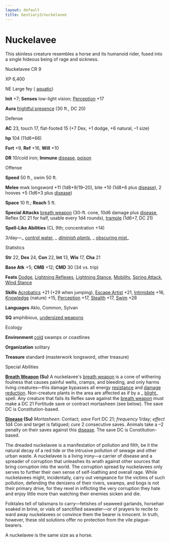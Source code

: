 ```yaml
---
layout: default
title: bestiary3/nuckelavee
---
```

# Nuckelavee

This skinless creature resembles a horse and its humanoid rider, fused into a single hideous being of rage and sickness.

Nuckelavee CR 9

XP 6,400

NE Large fey ( [aquatic](monsters/creatureTypes#_aquatic-subtype))

**Init** +7; **Senses** low-light vision; [Perception](skills/perception#_perception) +17

**Aura** [frightful presence](monsters/universalMonsterRules#_frightful-presence) (30 ft., DC 20)

Defense

**AC** 23, touch 17, flat-footed 15 (+7 Dex, +1 dodge, +6 natural, –1 size)

**hp** 104 (11d6+66)

**Fort** +9, **Ref** +16, **Will** +10

**DR** 10/cold iron; **Immune** [disease](monsters/universalMonsterRules#_disease-(ex-or-su)), [poison](monsters/universalMonsterRules#_poison-(ex-or-su))

Offense

**Speed** 50 ft., swim 50 ft.

**Melee** mwk longsword +11 (1d8+9/19–20), bite +10 (1d8+6 plus [disease](monsters/universalMonsterRules#_disease-(ex-or-su))), 2 hooves +5 (1d6+3 plus [disease](monsters/universalMonsterRules#_disease-(ex-or-su)))

**Space** 10 ft.; **Reach** 5 ft.

**Special Attacks** [breath weapon](monsters/universalMonsterRules#_breath-weapon) (30-ft. cone, 10d6 damage plus [disease](monsters/universalMonsterRules#_disease-(ex-or-su)), Reflex DC 21 for half, usable every 1d4 rounds), [trample](monsters/universalMonsterRules#_trample) (1d6+7, DC 21)

**Spell-Like Abilities** (CL 9th; concentration +14)

3/day—_ [control water](spells/controlWater#_control-water)_, _ [diminish plants](spells/diminishPlants#_diminish-plants)_, _ [obscuring mist](spells/obscuringMist#_obscuring-mist)_

Statistics

**Str** 22, **Dex** 24, **Con** 22, **Int** 13, **Wis** 17, **Cha** 21

**Base Atk** +5; **CMB** +12; **CMD** 30 (34 vs. trip)

**Feats** [Dodge](feats#_dodge), [Lightning Reflexes](feats#_lightning-reflexes), [Lightning Stance](feats#_lightning-stance), [Mobility](feats#_mobility), [Spring Attack](feats#_spring-attack), [Wind Stance](feats#_wind-stance)

**Skills** [Acrobatics](skills/acrobatics#_acrobatics) +21 (+29 when jumping), [Escape Artist](skills/escapeArtist#_escape-artist) +21, [Intimidate](skills/intimidate#_intimidate) +16, [Knowledge](skills/knowledge#_knowledge) (nature) +15, [Perception](skills/perception#_perception) +17, [Stealth](skills/stealth#_stealth) +17, [Swim](skills/swim#_swim) +28

**Languages** Aklo, Common, Sylvan

**SQ** amphibious, [undersized weapons](monsters/universalMonsterRules#_undersized-weapons)

Ecology

**Environment** [cold](monsters/creatureTypes#_cold-subtype) swamps or coastlines

**Organization** solitary

**Treasure** standard (masterwork longsword, other treasure)

Special Abilities

**[Breath Weapon](monsters/universalMonsterRules#_breath-weapon) (Su)** A nuckelavee's [breath weapon](monsters/universalMonsterRules#_breath-weapon) is a cone of withering foulness that causes painful welts, cramps, and bleeding, and only harms living creatures—this damage bypasses all energy [resistance](monsters/universalMonsterRules#_resistance) and [damage reduction](monsters/universalMonsterRules#_damage-reduction-(ex-or-su)). Non-creature plants in the area are affected as if by a _ [blight](spells/blight#_blight)_ spell. Any creature that fails its Reflex save against the [breath weapon](monsters/universalMonsterRules#_breath-weapon) must make a DC 21 Fortitude save or contract mortasheen (see below). The save DC is Constitution-based.

**[Disease](monsters/universalMonsterRules#_disease-(ex-or-su)) (Su)** _Mortasheen_: Contact; _save_ Fort DC 21; _frequency_ 1/day; _effect_ 1d4 Con and target is fatigued; _cure_ 2 consecutive saves. Animals take a –2 penalty on their saves against this [disease](monsters/universalMonsterRules#_disease-(ex-or-su)). The save DC is Constitution-based.

The dreaded nuckelavee is a manifestation of pollution and filth, be it the natural decay of a red tide or the intrusive pollution of sewage and other urban waste. A nuckelavee is a living irony—a carrier of disease and a spreader of corruption that unleashes its wrath against other sources that bring corruption into the world. The corruption spread by nuckelavees only serves to further their own sense of self-loathing and overall rage. While nuckelavees might, incidentally, carry out vengeance for the victims of such pollution, defending the denizens of their rivers, swamps, and bogs is not their primary drive, for they revel in inflicting the very corruption they hate and enjoy little more than watching their enemies sicken and die.

Folktales tell of talismans to carry—fetishes of seaweed garlands, horsehair soaked in brine, or vials of sanctified seawater—or of prayers to recite to ward away nuckelavees or convince them the bearer is innocent. In truth, however, these old solutions offer no protection from the vile plague-bearers.

A nuckelavee is the same size as a horse.

